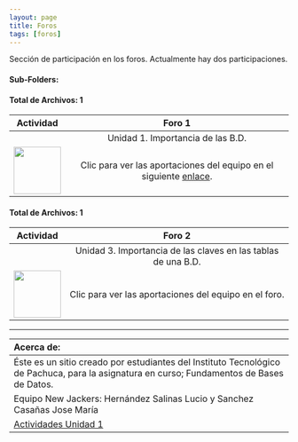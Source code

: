 ```yaml
---
layout: page
title: Foros
tags: [foros]
---
```

Sección de participación en los foros. Actualmente hay dos participaciones.
#### Sub-Folders: 
#### Total de Archivos: 1

| Actividad | Foro 1 | 
| :-------: | :------: | 
|   | Unidad 1. Importancia de las B.D.      | 
|  <img src="https://basededatostec.github.io/img/02foro.png" width="85" height="85"> | Clic para ver las aportaciones del equipo en el siguiente <a href="https://basededatostec.github.io/2017-02-10-foro/">enlace</a>.| 

#### Total de Archivos: 1

| Actividad | Foro 2 | 
| :-------: | :------: | 
|   | Unidad 3. Importancia de las claves en las tablas de una B.D.      | 
|  <img src="https://basededatostec.github.io/img/02foro.png" width="85" height="85"> | Clic para ver las aportaciones del equipo en el foro.| 

---

|  Acerca de: | 
| :------ | 
| Éste es un sitio creado por estudiantes del Instituto Tecnológico de Pachuca, para la asignatura en curso; Fundamentos de Bases de Datos. | 
| Equipo New Jackers: Hernández Salinas Lucio y Sanchez Casañas Jose María |
| <a href="https://basededatostec.github.io/unidaduno/">Actividades Unidad 1</a> |
